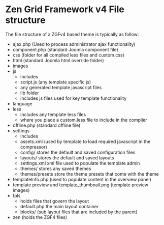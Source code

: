 Zen Grid Framework v4 File structure
======

The file structure of a ZGFv4 based theme is typically as follow:

- ajax.php (Used to process administrator ajax functionality)
- component.php (standard Joomla component file)
- css (folder for all compiled less files and custom.css)
- html (standard Joomla html override folder)
- images 
- js 
	- includes 
	- script.js (any template specific js)
	- any generated template javascript files
	- lib folder
	- 	includes js files used for key template functionality
- language
- less 
	- includes any template less files
	- where you place a custom.less file to include in the compiler
- offline.php (standard offline file)
- settings
	- includes
	- assets.xml (used by template to load required javascript in the compressor)
	- config/ stores the default and saved configuration files
	- layouts/ stores the default and saved layouts
	- settings.xml xml file used to populate the template admin
	- themes/ stores any saved themes
	- themes/presets store the theme presets that come with the theme
- templateInfo.php (used to populate content in the overview panel)
- template preview and template_thumbnail.png (template preview images)
- tpls
	- holds files that govern the layout
	- default.php the main layout container
	- blocks/ (sub layout files that are included by the parent)
- zen (holds the ZGF4 files)